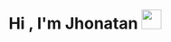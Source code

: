 <h1 align="center"><b>Hi , I'm Jhonatan </b><img src="https://media.giphy.com/media/hvRJCLFzcasrR4ia7z/giphy.gif" width="35"></h1>

<!--
**JhoAraSan/JhoAraSan** is a ✨ _special_ ✨ repository because its `README.md` (this file) appears on your GitHub profile.

Here are some ideas to get you started:

- 🔭 I’m currently working on ...
- 🌱 I’m currently learning ...
- 👯 I’m looking to collaborate on ...
- 🤔 I’m looking for help with ...
- 💬 Ask me about ...
- 📫 How to reach me: ...
- 😄 Pronouns: ...
- ⚡ Fun fact: ...
-->
